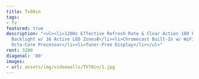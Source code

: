 ```yaml
---
title: Tv80in
tags:
- Tv
featured: true
description: "<ul><li>120Hz Effective Refresh Rate & Clear Action 180 Full-Array LED
  Backlight w/ 16 Active LED ZonesÆ</li><li>Chromecast Built-In w/ WiFi 802.11ac</li><li>V8
  Octa-Core Processor</li><li>Tuner-Free Display</li></ul>"
rent: 3200
diagonal: '80'
images:
- url: assets/img/videowalls/TV70in/1.jpg
---
```


